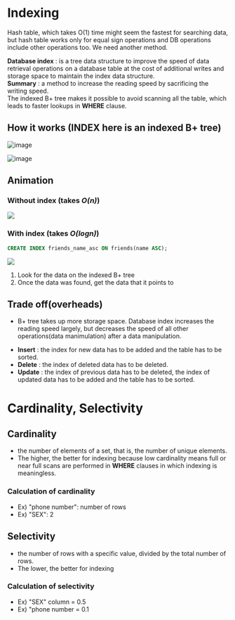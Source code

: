 # Indexing
Hash table, which takes O(1) time might seem the fastest for searching data, but hash table works only for equal sign operations and 
DB operations include other operations too. We need another method.

**Database index** : is a tree data structure to improve the speed of data retrieval operations on a database table at the cost of 
additional writes and storage space to maintain the index data structure.<br>
**Summary** : a method to increase the reading speed by sacrificing the writing speed.<br>
The indexed B+ tree makes it possible to avoid scanning all the table, which leads to faster lookups in **WHERE** clause.

## How it works (INDEX here is an indexed B+ tree)
![image](https://user-images.githubusercontent.com/67142421/177963648-acce3807-a7ab-49b9-979a-d282bb05c414.png)

![image](https://user-images.githubusercontent.com/67142421/177964732-7c42ca86-d32a-4639-9d26-ead095245e0f.png)

## Animation
### Without index (takes ***O(n)***)
<img src="https://dataschool.com/assets/images/sql-optimization/how_to_index/BasicSearchGif.gif">

### With index (takes ***O(logn)***)
~~~sql
CREATE INDEX friends_name_asc ON friends(name ASC);
~~~

<img src="https://dataschool.com/assets/images/sql-optimization/how_to_index/BinarySearchGif.gif">


1. Look for the data on the indexed B+ tree
2. Once the data was found, get the data that it points to

## Trade off(overheads)
- B+ tree takes up more storage space.
Database index increases the reading speed largely, but decreases the speed of all other operations(data manimulation) after a data manipulation.
* **Insert** : the index for new data has to be added and the table has to be sorted.
* **Delete** : the index of deleted data has to be deleted.
* **Update** : the index of previous data has to be deleted, the index of updated data has to be added and the table has to be sorted.

# Cardinality, Selectivity
## Cardinality
- the number of elements of a set, that is, the number of unique elements.
- The higher, the better for indexing because low cardinality means full or near full scans are performed in **WHERE** clauses in which indexing is meaningless.
### Calculation of cardinality
- Ex) "phone number": number of rows
- Ex) "SEX": 2
## Selectivity
- the number of rows with a specific value, divided by the total number of rows.
- The lower, the better for indexing
### Calculation of selectivity
- Ex) "SEX" column = 0.5
- Ex) "phone number = 0.1
